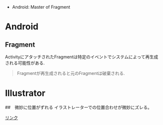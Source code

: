 - Android: Master of Fragment

# Android

## Fragment
ActivityにアタッチされたFragmentは特定のイベントでシステムによって再生成される可能性がある.

> Fragmentが再生成されると元のFragmentは破棄される.

# Illustrator

##　微妙に位置がずれる
イラストレーターでの位置合わせが微妙にズレる。

[リンク](http://oshiete.goo.ne.jp/qa/8157541.html)
